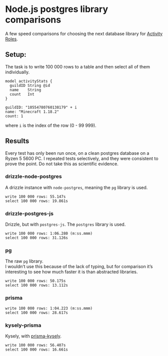# Node.js postgres library comparisons

A few speed comparisons for choosing the next database library for [Activity Roles](https://github.com/tippfehlr/activity-roles).

## Setup:

The task is to write 100 000 rows to a table and then select all of them individually.

```prisma
model activityStats {
  guildID String @id
  name    String
  count   Int
}
```

```
guildID: "10554780760138179" + i
name: "Minecraft 1.18.2"
count: 1
```

where `i` is the index of the row (0 - 99 999).

## Results

Every test has only been run once, on a clean postgres database on a Ryzen 5 5600 PC.
I repeated tests selectively, and they were consistent to prove the point.
Do not take this as scientific evidence.

### drizzle-node-postgres

A drizzle instance with `node-postgres`, meaning the `pg` library is used.

```
write 100 000 rows: 55.147s
select 100 000 rows: 19.861s
```

### drizzle-postgres-js

Drizzle, but with `postgres-js`. The `postgres` library is used.

```
write 100 000 rows: 1:06.280 (m:ss.mmm)
select 100 000 rows: 31.126s
```

### pg

The raw `pg` library. \
I wouldn’t use this because of the lack of typing, but for comparison it’s
interesting to see how much faster it is than abstracted libraries.

```
write 100 000 rows: 50.175s
select 100 000 rows: 13.112s
```

### prisma

```
write 100 000 rows: 1:04.223 (m:ss.mmm)
select 100 000 rows: 28.617s
```

### kysely-prisma

Kysely, with [prisma-kysely](https://github.com/valtyr/prisma-kysely).

```
write 100 000 rows: 56.407s
select 100 000 rows: 16.661s
```
